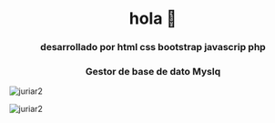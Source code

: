 <h1 align="center">hola 👋</h1>
<h3 align="center">desarrollado  por html css bootstrap javascrip php</h3>
<h3 align="center">Gestor de base de dato Myslq</h3>

<p align="left"> <img src ="https://firebasestorage.googleapis.com/v0/b/yuriar-d684c.appspot.com/o/Captura1.PNG?alt=media&token=70b99e22-ca55-4b6c-97d1-1437751ae00d" alt="juriar2"/> </p>
<p align="left"> <img src ="https://firebasestorage.googleapis.com/v0/b/yuriar-d684c.appspot.com/o/Captura04.PNG?alt=media&token=366d2922-3581-4a1e-8559-298b504d14b2" alt="juriar2"/> </p>






